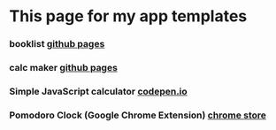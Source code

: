 # This page for my app templates


### booklist [github pages](https://kopchikovich.github.io/booklist/)

### calc maker [github pages](https://kopchikovich.github.io/calc-maker/)

### Simple JavaScript calculator [codepen.io](https://codepen.io/kopchikovich/full/RwNOYKX)

### Pomodoro Clock (Google Chrome Extension) [chrome store](https://chrome.google.com/webstore/detail/pomodoro-clock/pfbgmmjloigajfgnfmgmdbafaedpmlml)
